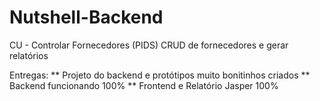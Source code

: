 # Nutshell-Backend

CU - Controlar Fornecedores (PIDS)
CRUD de fornecedores e gerar relatórios

Entregas:
** Projeto do backend e protótipos muito bonitinhos criados
** Backend funcionando 100%
** Frontend e Relatório Jasper 100%
